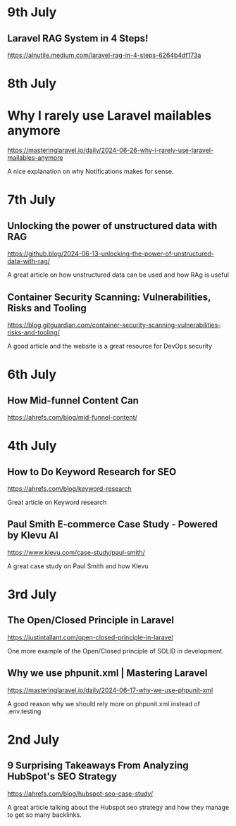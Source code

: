 # 9th July

## Laravel RAG System in 4 Steps!
https://alnutile.medium.com/laravel-rag-in-4-steps-6264b4df173a

# 8th July

# Why I rarely use Laravel mailables anymore
https://masteringlaravel.io/daily/2024-06-26-why-i-rarely-use-laravel-mailables-anymore

A nice explanation on why Notifications makes for sense.

# 7th July

## Unlocking the power of unstructured data with RAG
https://github.blog/2024-06-13-unlocking-the-power-of-unstructured-data-with-rag/

A great article on how unstructured data can be used and how RAg is useful

## Container Security Scanning: Vulnerabilities, Risks and Tooling
https://blog.gitguardian.com/container-security-scanning-vulnerabilities-risks-and-tooling/

A good article and the website is a great resource for DevOps security

# 6th July

## How Mid-funnel Content Can
https://ahrefs.com/blog/mid-funnel-content/

# 4th July

## How to Do Keyword Research for SEO
https://ahrefs.com/blog/keyword-research

Great article on Keyword research

## Paul Smith E-commerce Case Study - Powered by Klevu AI
https://www.klevu.com/case-study/paul-smith/

A great case study on Paul Smith and how Klevu

# 3rd July

## The Open/Closed Principle in Laravel
https://justintallant.com/open-closed-principle-in-laravel

One more example of the Open/Closed principle of SOLID in development.

## Why we use phpunit.xml | Mastering Laravel
https://masteringlaravel.io/daily/2024-06-17-why-we-use-phpunit-xml

A good reason why we should rely more on phpunit.xml instead of .env.testing

# 2nd July

## 9 Surprising Takeaways From Analyzing HubSpot's SEO Strategy
https://ahrefs.com/blog/hubspot-seo-case-study/

A great article talking about the Hubspot seo strategy and how
they manage to get so many backlinks.

